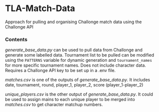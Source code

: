 # TLA-Match-Data
Approach for pulling and organising Challonge match data using the Challonge API

### Contents

*generate_base_data.py* can be used to pull data from Challonge and generate some labelled data. 
Tournament list to be pulled can be modified using the `PATTERNS` variable for dynamic generation and `tournament_names` for more specific tournament names. Does not include character data. Requires a Challonge API key to be set up in a .env file. 

*matches.csv* is one of the outputs of *generate_base_data.py*. It includes date, tournament, round, player_1, player_2, score (player_1-player_2)

*unique_players.csv* is the other output of *generate_base_data.py*. It could be used to assign mains to each unique player to be merged into *matches.csv* to get character matchup numbers. 
